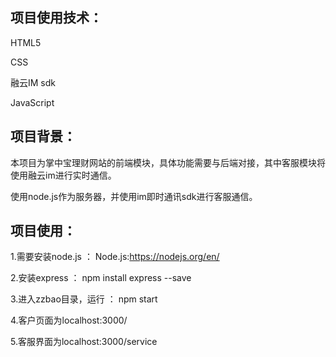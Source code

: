 ## 项目使用技术：

HTML5

CSS

融云IM sdk

JavaScript

## 项目背景：

本项目为掌中宝理财网站的前端模块，具体功能需要与后端对接，其中客服模块将使用融云im进行实时通信。

使用node.js作为服务器，并使用im即时通讯sdk进行客服通信。

## 项目使用：

1.需要安装node.js ： Node.js:https://nodejs.org/en/

2.安装express ： npm install express --save

3.进入zzbao目录，运行 ： npm start

4.客户页面为localhost:3000/

5.客服界面为localhost:3000/service